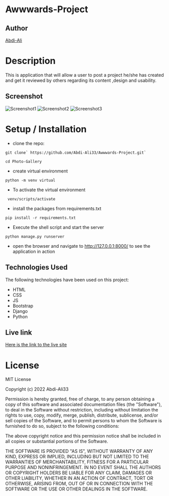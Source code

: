 # Awwwards-Project

## Author

[Abdi-Ali](https://github.com/Abdi-Ali33)

# Description
This is application that will allow a user to post a project he/she has created and get it reviewed by others regarding its content ,design and usability.
## Screenshot
![Screenshot1](./screenshots/)
![Screenshot2](./screenshots/)
![Screenshot3](./screenshots/)

# Setup / Installation
* clone the repo:

```shell
git clone` https://github.com/Abdi-Ali33/Awwwards-Project.git`
```

```
cd Photo-Gallery
```
* create virtual environment 

```shell
python -m venv virtual
```

* To activate the virtual environment
```shell
 venv/scripts/activate
```

* install the packages from requirements.txt
```shell
pip install -r requirements.txt 
```
* Execute the shell script and start the server
```shell
python manage.py runserver
```
* open the browser and navigate to http://127.0.0.1:8000/ to see the application in action

## Technologies Used
The following technologies have been used on this project:

* HTML
* CSS
* JS
* Bootstrap
* Django
* Python

## Live link
[Here is the link to the live site]()

# License

MIT License

Copyright (c) 2022 Abdi-Ali33

Permission is hereby granted, free of charge, to any person obtaining a copy
of this software and associated documentation files (the "Software"), to deal
in the Software without restriction, including without limitation the rights
to use, copy, modify, merge, publish, distribute, sublicense, and/or sell
copies of the Software, and to permit persons to whom the Software is
furnished to do so, subject to the following conditions:

The above copyright notice and this permission notice shall be included in all
copies or substantial portions of the Software.

THE SOFTWARE IS PROVIDED "AS IS", WITHOUT WARRANTY OF ANY KIND, EXPRESS OR
IMPLIED, INCLUDING BUT NOT LIMITED TO THE WARRANTIES OF MERCHANTABILITY,
FITNESS FOR A PARTICULAR PURPOSE AND NONINFRINGEMENT. IN NO EVENT SHALL THE
AUTHORS OR COPYRIGHT HOLDERS BE LIABLE FOR ANY CLAIM, DAMAGES OR OTHER
LIABILITY, WHETHER IN AN ACTION OF CONTRACT, TORT OR OTHERWISE, ARISING FROM,
OUT OF OR IN CONNECTION WITH THE SOFTWARE OR THE USE OR OTHER DEALINGS IN THE
SOFTWARE.